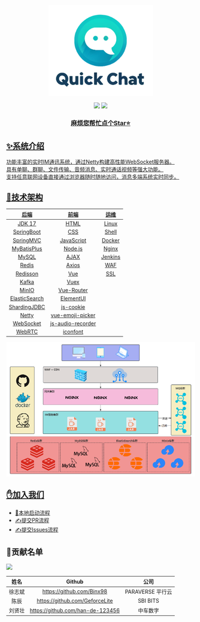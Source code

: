 <p align="center">
    <img src="docs/image/logo.png" width="280" />
</p>

<div align="center">
    <a href="https://github.com/Binx98/QuickChat"><img src="https://img.shields.io/badge/后端-项目地址-yellow.svg?style=plasticr"></a>
    <a href="https://github.com/Binx98/QuickChat-Front"><img src="https://img.shields.io/badge/前端-项目地址-blueviolet.svg?style=plasticr"></a>
    <a href="" target="_blank">
    <br>
    <h3>麻烦您帮忙点个Star⭐</h3>
</div>

## ✨系统介绍

功能丰富的实时IM通讯系统，通过Netty构建高性能WebSocket服务器。<br>
具有单聊、群聊、文件传输、音频消息、实时通话视频等强大功能。<br>
支持任意联网设备直接通过浏览器随时随地访问，消息多端系统实时同步。<br>

## 🚀技术架构

|      后端       |        前端         |   运维    |
|:-------------:|:-----------------:|:-------:|
|    JDK 17     |       HTML        |  Linux  |
|  SpringBoot   |        CSS        |  Shell  |
|   SpringMVC   |    JavaScript     | Docker  |
|  MyBatisPlus  |      Node.js      |  Nginx  |
|     MySQL     |       AJAX        | Jenkins |
|     Redis     |       Axios       |   WAF   |
|   Redisson    |        Vue        |   SSL   |
|     Kafka     |       Vuex        |         |
|     MinIO     |    Vue-Router     |         |
| ElasticSearch |     ElementUI     |         |
| ShardingJDBC  |     js-cookie     |         |
|     Netty     | vue-emoji-picker  |         |
|   WebSocket   | js-audio-recorder |         |
|    WebRTC     |     iconfont      |         |

![img.png](docs/image/架构图.png)

## ✋加入我们

- [🚢本地启动流程](https://github.com/Binx98/QuickChat/blob/master/docs/guide/%E6%9C%AC%E5%9C%B0%E7%8E%AF%E5%A2%83%E9%83%A8%E7%BD%B2.md)
- [✍提交PR流程](https://github.com/Binx98/QuickChat/blob/master/docs/guide/%E6%8F%90%E4%BA%A4PR%E6%B5%81%E7%A8%8B.md)
- [✍提交Issues流程](https://github.com/Binx98/QuickChat/blob/master/docs/guide/%E6%8F%90%E4%BA%A4PR%E6%B5%81%E7%A8%8B.md)

## 🎉贡献名单

<a href="https://github.com/Binx98/QuickChat/graphs/contributors">
  <img src="https://contrib.rocks/image?repo=Binx98/QuickChat" />
</a>

| 姓名  |              Github              |      公司       |
|:---:|:--------------------------------:|:-------------:|
| 徐志斌 |    https://github.com/Binx98     | PARAVERSE 平行云 |
| 陈辰  |  https://github.com/GeforceLite  |   SBI BITS    |
| 刘贤壮 | https://github.com/han-de-123456 |     中车数字      |
